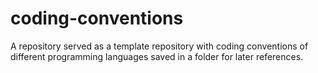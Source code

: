 # coding-conventions
A repository served as a template repository with coding conventions of different programming languages saved in a folder for later references.
